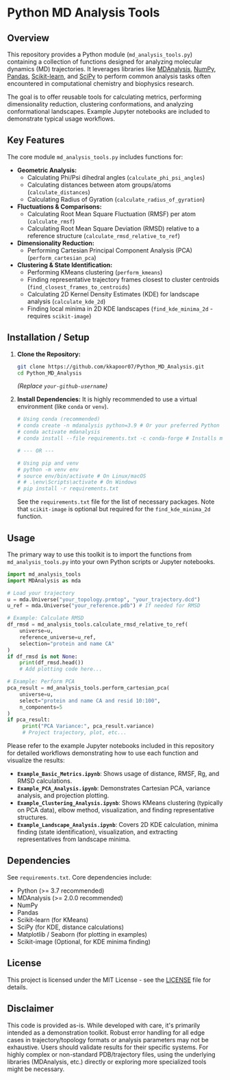 # Python MD Analysis Tools

## Overview

This repository provides a Python module (`md_analysis_tools.py`) containing a collection of functions designed for analyzing molecular dynamics (MD) trajectories. It leverages libraries like [MDAnalysis](https://www.mdanalysis.org/), [NumPy](https://numpy.org/), [Pandas](https://pandas.pydata.org/), [Scikit-learn](https://scikit-learn.org/), and [SciPy](https://scipy.org/) to perform common analysis tasks often encountered in computational chemistry and biophysics research.

The goal is to offer reusable tools for calculating metrics, performing dimensionality reduction, clustering conformations, and analyzing conformational landscapes. Example Jupyter notebooks are included to demonstrate typical usage workflows.

## Key Features

The core module `md_analysis_tools.py` includes functions for:

*   **Geometric Analysis:**
    *   Calculating Phi/Psi dihedral angles (`calculate_phi_psi_angles`)
    *   Calculating distances between atom groups/atoms (`calculate_distances`)
    *   Calculating Radius of Gyration (`calculate_radius_of_gyration`)
*   **Fluctuations & Comparisons:**
    *   Calculating Root Mean Square Fluctuation (RMSF) per atom (`calculate_rmsf`)
    *   Calculating Root Mean Square Deviation (RMSD) relative to a reference structure (`calculate_rmsd_relative_to_ref`)
*   **Dimensionality Reduction:**
    *   Performing Cartesian Principal Component Analysis (PCA) (`perform_cartesian_pca`)
*   **Clustering & State Identification:**
    *   Performing KMeans clustering (`perform_kmeans`)
    *   Finding representative trajectory frames closest to cluster centroids (`find_closest_frames_to_centroids`)
    *   Calculating 2D Kernel Density Estimates (KDE) for landscape analysis (`calculate_kde_2d`)
    *   Finding local minima in 2D KDE landscapes (`find_kde_minima_2d` - requires `scikit-image`)

## Installation / Setup

1.  **Clone the Repository:**
    ```bash
    git clone https://github.com/kkapoor07/Python_MD_Analysis.git
    cd Python_MD_Analysis
    ```
    *(Replace `your-github-username`)*

2.  **Install Dependencies:** It is highly recommended to use a virtual environment (like `conda` or `venv`).
    ```bash
    # Using conda (recommended)
    # conda create -n mdanalysis python=3.9 # Or your preferred Python version
    # conda activate mdanalysis
    # conda install --file requirements.txt -c conda-forge # Installs most deps from conda-forge

    # --- OR ---

    # Using pip and venv
    # python -m venv env
    # source env/bin/activate # On Linux/macOS
    # # .\env\Scripts\activate # On Windows
    # pip install -r requirements.txt
    ```
    See the `requirements.txt` file for the list of necessary packages. Note that `scikit-image` is optional but required for the `find_kde_minima_2d` function.

## Usage

The primary way to use this toolkit is to import the functions from `md_analysis_tools.py` into your own Python scripts or Jupyter notebooks.

```python
import md_analysis_tools
import MDAnalysis as mda

# Load your trajectory
u = mda.Universe("your_topology.prmtop", "your_trajectory.dcd")
u_ref = mda.Universe("your_reference.pdb") # If needed for RMSD

# Example: Calculate RMSD
df_rmsd = md_analysis_tools.calculate_rmsd_relative_to_ref(
    universe=u,
    reference_universe=u_ref,
    selection="protein and name CA"
)
if df_rmsd is not None:
    print(df_rmsd.head())
    # Add plotting code here...

# Example: Perform PCA
pca_result = md_analysis_tools.perform_cartesian_pca(
    universe=u,
    select="protein and name CA and resid 10:100",
    n_components=5
)
if pca_result:
     print("PCA Variance:", pca_result.variance)
     # Project trajectory, plot, etc...
```

Please refer to the example Jupyter notebooks included in this repository for detailed workflows demonstrating how to use each function and visualize the results:

*   **`Example_Basic_Metrics.ipynb`**: Shows usage of distance, RMSF, Rg, and RMSD calculations.
*   **`Example_PCA_Analysis.ipynb`**: Demonstrates Cartesian PCA, variance analysis, and projection plotting.
*   **`Example_Clustering_Analysis.ipynb`**: Shows KMeans clustering (typically on PCA data), elbow method, visualization, and finding representative structures.
*   **`Example_Landscape_Analysis.ipynb`**: Covers 2D KDE calculation, minima finding (state identification), visualization, and extracting representatives from landscape minima.

## Dependencies

See `requirements.txt`. Core dependencies include:

*   Python (>= 3.7 recommended)
*   MDAnalysis (>= 2.0.0 recommended)
*   NumPy
*   Pandas
*   Scikit-learn (for KMeans)
*   SciPy (for KDE, distance calculations)
*   Matplotlib / Seaborn (for plotting in examples)
*   Scikit-image (Optional, for KDE minima finding)

## License

This project is licensed under the MIT License - see the [LICENSE](LICENSE) file for details.

## Disclaimer

This code is provided as-is. While developed with care, it's primarily intended as a demonstration toolkit. Robust error handling for all edge cases in trajectory/topology formats or analysis parameters may not be exhaustive. Users should validate results for their specific systems. For highly complex or non-standard PDB/trajectory files, using the underlying libraries (MDAnalysis, etc.) directly or exploring more specialized tools might be necessary.
